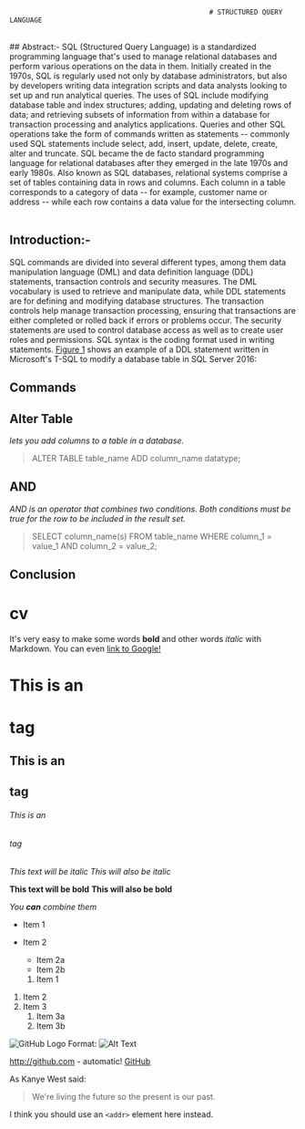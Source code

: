                                                      # STRUCTURED QUERY LANGUAGE
 <br>
## Abstract:- 
SQL (Structured Query Language) is a standardized programming language that's used to manage relational databases and perform various operations on the data in them. Initially created in the 1970s, SQL is regularly used not only by database administrators, but also by developers writing data integration scripts and data analysts looking to set up and run analytical queries. The uses of SQL include modifying database table and index structures; adding, updating and deleting rows of data; and retrieving subsets of information from within a database for transaction processing and analytics applications. Queries and other SQL operations take the form of commands written as statements -- commonly used SQL statements include select, add, insert, update, delete, create, alter and truncate. SQL became the de facto standard programming language for relational databases after they emerged in the late 1970s and early 1980s. Also known as SQL databases, relational systems comprise a set of tables containing data in rows and columns. Each column in a table corresponds to a category of data -- for example, customer name or address -- while each row contains a data value for the intersecting column.
<br><br>

 ## Introduction:-
 SQL commands are divided into several different types, among them data manipulation language (DML) and data definition language (DDL) statements, transaction controls and security measures. The DML vocabulary is used to retrieve and manipulate data, while DDL statements are for defining and modifying database structures. The transaction controls help manage transaction processing, ensuring that transactions are either completed or rolled back if errors or problems occur. The security statements are used to control database access as well as to create user roles and permissions. 
SQL syntax is the coding format used in writing statements. [Figure 1](https://cdn.ttgtmedia.com/rms/editorial/sSQLServer_Figure1_082516_desktop.png) shows an example of a DDL statement written in Microsoft's T-SQL to modify a database table in SQL Server 2016:
 
 ## Commands
 ## Alter Table
 *lets you add columns to a table in a database.*
 > ALTER TABLE table_name 
 > ADD column_name datatype;
 
 ## AND
 *AND is an operator that combines two conditions. Both conditions must be true for the row to be included in the result set.*
 > SELECT column_name(s)
 > FROM table_name
 > WHERE column_1 = value_1
 > AND column_2 = value_2;



 ## Conclusion


# cv
It's very easy to make some words **bold** and other words *italic* with Markdown. 
You can even [link to Google!](http://google.com)

# This is an <h1> tag
## This is an <h2> tag
###### This is an <h6> tag

  
  *This text will be italic*
_This will also be italic_

**This text will be bold**
__This will also be bold__

_You **can** combine them_

  
  * Item 1
* Item 2
  * Item 2a
  * Item 2b
  
  
  1. Item 1
1. Item 2
1. Item 3
   1. Item 3a
   1. Item 3b
  
  
  ![GitHub Logo](/images/logo.png)
Format: ![Alt Text](url)

  
  http://github.com - automatic!
[GitHub](http://github.com)
  
  
  As Kanye West said:

> We're living the future so
> the present is our past.

  
  

I think you should use an
`<addr>` element here instead.

  
  
